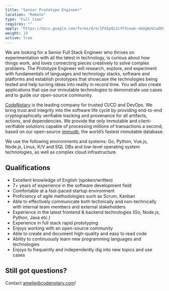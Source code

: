 ```yaml
---
title: "Senior Prototype Engineer"
location: "Remote" 
type: "Full time" 
requires: ""
apply: "https://docs.google.com/forms/d/e/1FAIpQLScYFXiewb-obUgWzUcwOGSai9oHCxZrnGfwNWjGa6AE62LlKA/viewform?usp=sf_link"
weight: 10
active: true
---
```


We are looking for a Senior Full Stack Engineer who thrives on experimentation with all the latest in technology, is curious about how things work, and loves connecting pieces creatively to solve complex problems.
The Prototype Engineer will research, explore, and experiment with fundamentals of languages and technology stacks, software and platforms and establish prototypes that showcase the technologies being tested and help turning ideas into reality in record time. You will also create applications that use our immutable technologies to demonstrate use cases and to guide our open-source community.

[CodeNotary](https://codenotary.com/) is the leading company for trusted CI/CD and DevOps. We bring trust and integrity into the software life cycle by providing end-to-end cryptographically verifiable tracking and provenance for all artifacts, actions, and dependencies. We provide the only immutable and client-verifiable solutions capable of processing millions of transactions a second, based on our open-source [immudb](https://codenotary.com/technologies/immudb/), the world’s fastest immutable database.

We use the following environments and systems: Go, Python, Vue.js, Node.js, Linux, K/V and SQL DBs and low-level operating system technologies, as well as complex cloud infrastructure.

## Qualifications
- Excellent knowledge of English (spoken/written)
- 7+ years of experience in the software development field
- Comfortable at a fast-paced startup environment
- Proficiency of agile methodologies such as Scrum, Kanban
- Able to effectively communicate both technically and non-technically with internal team members and external stakeholders
- Experience in the latest frontend & backend technologies (Go, Node.js, Python, Java etc.)
- Experience in full stack rapid prototyping
- Enjoys working with an open-source community
- Able to create and document high-quality and easy to read code
- Ability to continuously learn new programming languages and technologies
- Enjoys to frequently and independently dig into new topics and use cases


## Still got questions?

Contact [amelie@codenotary.com](mailto:amelie@codenotary.com?subject=[Hiring][Prototype_Engineer])!
